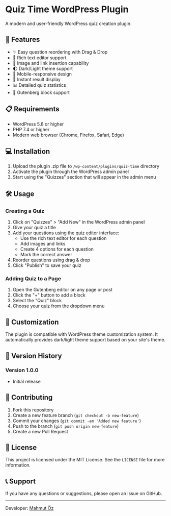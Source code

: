 # Quiz Time WordPress Plugin

A modern and user-friendly WordPress quiz creation plugin.

## 🚀 Features

- ✨ Easy question reordering with Drag & Drop
- 📝 Rich text editor support
- 🎨 Image and link insertion capability
- 🌓 Dark/Light theme support
- 📱 Mobile-responsive design
- 🔄 Instant result display
- 📊 Detailed quiz statistics
- 🔌 Gutenberg block support

## 📋 Requirements

- WordPress 5.8 or higher
- PHP 7.4 or higher
- Modern web browser (Chrome, Firefox, Safari, Edge)

## 💻 Installation

1. Upload the plugin .zip file to `/wp-content/plugins/quiz-time` directory
2. Activate the plugin through the WordPress admin panel
3. Start using the "Quizzes" section that will appear in the admin menu

## 🛠️ Usage

### Creating a Quiz

1. Click on "Quizzes" > "Add New" in the WordPress admin panel
2. Give your quiz a title
3. Add your questions using the quiz editor interface:
   - Use the rich text editor for each question
   - Add images and links
   - Create 4 options for each question
   - Mark the correct answer
4. Reorder questions using drag & drop
5. Click "Publish" to save your quiz

### Adding Quiz to a Page

1. Open the Gutenberg editor on any page or post
2. Click the "+" button to add a block
3. Select the "Quiz" block
4. Choose your quiz from the dropdown menu

## 🎯 Customization

The plugin is compatible with WordPress theme customization system. It automatically provides dark/light theme support based on your site's theme.

## 🔄 Version History

### Version 1.0.0
- Initial release

## 👥 Contributing

1. Fork this repository
2. Create a new feature branch (`git checkout -b new-feature`)
3. Commit your changes (`git commit -am 'Added new feature'`)
4. Push to the branch (`git push origin new-feature`)
5. Create a new Pull Request

## 📝 License

This project is licensed under the MIT License. See the `LICENSE` file for more information.

## 📞 Support

If you have any questions or suggestions, please open an issue on GitHub.

---

Developer: [Mahmut Öz](https://github.com/mahmutoz)
